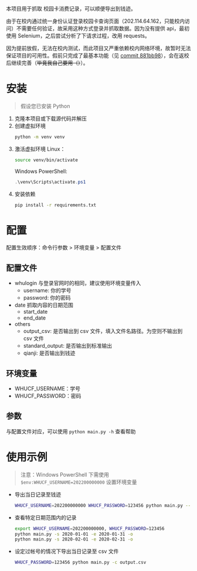 本项目用于抓取 校园卡消费记录，可以顺便导出到钱迹。

由于在校内通过统一身份认证登录校园卡查询页面（202.114.64.162，只能校内访问）不需要任何验证，故采用这种方式登录并抓取数据。因为没有提供 api，最初使用 Selenium，之后尝试分析了下请求过程，改用 requests。

因为提前放假，无法在校内测试，而此项目又严重依赖校内网络环境，故暂时无法保证项目的可用性。假前只完成了最基本功能（见 [commit 881bb98](https://github.com/SkyBird233/whucardflow/tree/881bb98506ec1aa27678d1568812619dfc5b5ccc)），会在返校后继续完善（~~毕竟我自己要用（）~~）。

# 安装
> 假设您已安装 Python

1. 克隆本项目或下载源代码并解压
2. 创建虚拟环境
    ```bash
    python -m venv venv
    ```
3. 激活虚拟环境
    Linux：
    ```bash
    source venv/bin/activate
    ```
    Windows PowerShell:
    ```PowerShell
    .\venv\Scripts\activate.ps1
    ```
4. 安装依赖
    ```bash
    pip install -r requirements.txt
    ```


# 配置
配置生效顺序：命令行参数 > 环境变量 > 配置文件
## 配置文件
- whulogin
    与登录官网时的相同，建议使用环境变量传入
    - username: 你的学号
    - password: 你的密码
- date
    抓取内容的日期范围
    - start_date
    - end_date
- others
    - output_csv: 是否输出到 csv 文件，填入文件名路径。为空则不输出到 csv 文件
    - standard_output: 是否输出到标准输出
    - qianji: 是否输出到钱迹

## 环境变量
- WHUCF_USERNAME：学号
- WHUCF_PASSWORD：密码

## 参数
与配置文件对应，可以使用 `python main.py -h` 查看帮助


# 使用示例
> 注意：Windows PowerShell 下需使用 `$env:WHUCF_USERNAME=202200000000` 设置环境变量
- 导出当日记录至钱迹
    ```bash
    WHUCF_USERNAME=202200000000 WHUCF_PASSWORD=123456 python main.py --qianji
    ```
- 查看特定日期范围内的记录
    ```bash
    export WHUCF_USERNAME=202200000000, WHUCF_PASSWORD=123456
    python main.py -s 2020-01-01 -e 2020-01-31 -o
    python main.py -s 2020-02-01 -e 2020-02-31 -o
    ```
- 设定过帐号的情况下导出当日记录至 csv 文件
    ```bash
    WHUCF_PASSWORD=123456 python main.py -c output.csv
    ```